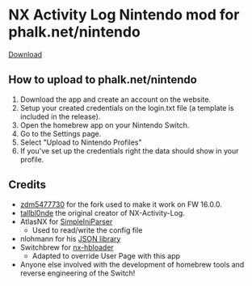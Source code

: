 # NX Activity Log Nintendo mod for phalk.net/nintendo

[Download](https://github.com/Phalk/NX-Activity-Log-NPE/releases)

## How to upload to phalk.net/nintendo

1. Download the app and create an account on the website.
2. Setup your created credentials on the login.txt file (a template is included in the release).
3. Open the homebrew app on your Nintendo Switch.
4. Go to the Settings page.
5. Select "Upload to Nintendo Profiles"
6. If you've set up the credentials right the data should show in your profile.

## Credits

* [zdm5477730](https://github.com/zdm65477730/NX-Activity-Log) for the fork used to make it work on FW 16.0.0.
* [tallbl0nde](https://github.com/tallbl0nde/NX-Activity-Log/releases) the original creator of NX-Activity-Log.
* AtlasNX for [SimpleIniParser](https://github.com/AtlasNX/SimpleIniParser)
  * Used to read/write the config file
* nlohmann for his [JSON library](https://github.com/nlohmann/json)
* Switchbrew for [nx-hbloader](https://github.com/switchbrew/nx-hbloader)
  * Adapted to override User Page with this app
* Anyone else involved with the development of homebrew tools and reverse engineering of the Switch!
